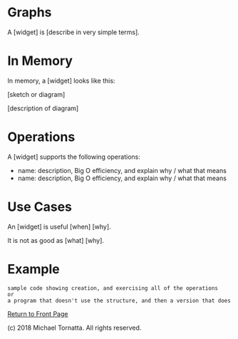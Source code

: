 # Graphs

A \[widget\] is \[describe in very simple terms\].

# In Memory

In memory, a \[widget\] looks like this:

\[sketch or diagram\]

\[description of diagram\]

# Operations

A \[widget\] supports the following operations:

* name: description, Big O efficiency, and explain why / what that means
* name: description, Big O efficiency, and explain why / what that means

# Use Cases

An \[widget\] is useful \[when\] \[why\].

It is not as good as \[what] \[why\].

# Example

```
sample code showing creation, and exercising all of the operations
or
a program that doesn't use the structure, and then a version that does
```

[Return to Front Page](README.md)

(c) 2018 Michael Tornatta. All rights reserved.
